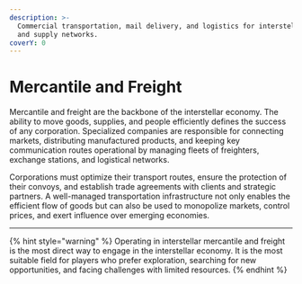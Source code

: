 ```yaml
---
description: >-
  Commercial transportation, mail delivery, and logistics for interstellar trade
  and supply networks.
coverY: 0
---
```


# Mercantile and Freight

Mercantile and freight are the backbone of the interstellar economy. The ability to move goods, supplies, and people efficiently defines the success of any corporation. Specialized companies are responsible for connecting markets, distributing manufactured products, and keeping key communication routes operational by managing fleets of freighters, exchange stations, and logistical networks.

Corporations must optimize their transport routes, ensure the protection of their convoys, and establish trade agreements with clients and strategic partners. A well-managed transportation infrastructure not only enables the efficient flow of goods but can also be used to monopolize markets, control prices, and exert influence over emerging economies.

***

{% hint style="warning" %}
Operating in interstellar mercantile and freight is the most direct way to engage in the interstellar economy. It is the most suitable field for players who prefer exploration, searching for new opportunities, and facing challenges with limited resources.
{% endhint %}
